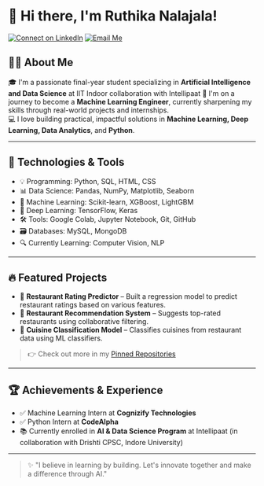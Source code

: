# 👋 Hi there, I'm Ruthika Nalajala!

[![Connect on LinkedIn](https://img.shields.io/badge/Connect-LinkedIn-blue)](https://www.linkedin.com/in/ruthika-nalajala-73127628b/)
[![Email Me](https://img.shields.io/badge/Email-Me-red)](ruthikanalajala007@gmail.com)

## 👩‍💻 About Me

🎓 I'm a passionate final-year student specializing in **Artificial Intelligence and Data Science** at IIT Indoor collaboration with Intellipaat
🚀 I'm on a journey to become a **Machine Learning Engineer**, currently sharpening my skills through real-world projects and internships.  
💻 I love building practical, impactful solutions in **Machine Learning, Deep Learning, Data Analytics**, and **Python**.

---

## 🔧 Technologies & Tools

- 💡 Programming: Python, SQL, HTML, CSS
- 📊 Data Science: Pandas, NumPy, Matplotlib, Seaborn
- 🧠 Machine Learning: Scikit-learn, XGBoost, LightGBM
- 🤖 Deep Learning: TensorFlow, Keras
- 🛠️ Tools: Google Colab, Jupyter Notebook, Git, GitHub
- 🗃️ Databases: MySQL, MongoDB
- 🔍 Currently Learning: Computer Vision, NLP

---

## 🔥 Featured Projects

- 🔮 **Restaurant Rating Predictor** – Built a regression model to predict restaurant ratings based on various features.
- 🤝 **Restaurant Recommendation System** – Suggests top-rated restaurants using collaborative filtering.
- 🧠 **Cuisine Classification Model** – Classifies cuisines from restaurant data using ML classifiers.

> 👉 Check out more in my [Pinned Repositories](https://github.com/ruthikan)

---

## 🏆 Achievements & Experience

- ✅ Machine Learning Intern at **Cognizify Technologies**
- ✅ Python Intern at **CodeAlpha**
- 📚 Currently enrolled in **AI & Data Science Program** at Intellipaat (in collaboration with Drishti CPSC, Indore University)

---

> ✨ "I believe in learning by building. Let's innovate together and make a difference through AI."  
